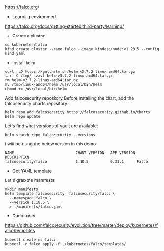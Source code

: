 https://falco.org/

* Learning environment

https://falco.org/docs/getting-started/third-party/learning/


* Create a cluster 

```
cd kubernetes/falco
kind create cluster --name falco --image kindest/node:v1.23.5 --config kind.yaml
```

* Install helm

```
curl -LO https://get.helm.sh/helm-v3.7.2-linux-amd64.tar.gz
tar -C /tmp/ -zxvf helm-v3.7.2-linux-amd64.tar.gz
rm helm-v3.7.2-linux-amd64.tar.gz
mv /tmp/linux-amd64/helm /usr/local/bin/helm
chmod +x /usr/local/bin/helm
```

Add falcosecurity repository
Before installing the chart, add the falcosecurity charts repository:

```
helm repo add falcosecurity https://falcosecurity.github.io/charts
helm repo update
```

Let's find what versions of vault are available:

```
helm search repo falcosecurity --versions
```

I will be using the below version in this demo

```
NAME                        	CHART VERSION	APP VERSION	DESCRIPTION                                       
falcosecurity/falco         	1.18.5       	0.31.1     	Falco 
```

* Get YAML template 

Let's grab the manifests:

```
mkdir manifests
helm template falcosecurity  falcosecurity/falco \
  --namespace falco \
  --version 1.18.5 \
  > ./manifests/falco.yaml
```


* Daemonset 

https://github.com/falcosecurity/evolution/tree/master/deploy/kubernetes/falco/templates


```
kubectl create ns falco
kubectl -n falco apply -f ./kubernetes/falco/templates/
```